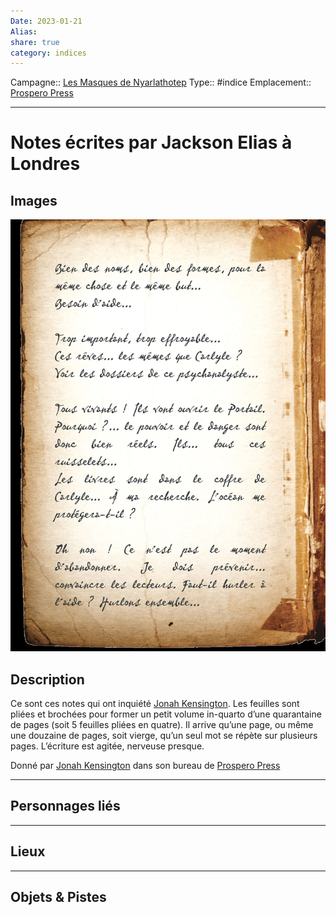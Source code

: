 ```yaml
---
Date: 2023-01-21
Alias:
share: true
category: indices
---
```

Campagne:: [Les Masques de Nyarlathotep](../../Les%20Masques%20de%20Nyarlathotep.md)
Type:: #indice
Emplacement:: [Prospero Press](../lieu/Prospero%20Press.md)
***
# Notes écrites par Jackson Elias à Londres

## Images

![notes-ecrites-par-jackson-elias-a-londres.jpg](../images/notes-ecrites-par-jackson-elias-a-londres.jpg)

## Description

Ce sont ces notes qui ont inquiété [Jonah Kensington](../../Jonah%20Kensington.md). Les feuilles sont pliées et brochées pour former un petit volume in-quarto d’une quarantaine de pages (soit 5 feuilles pliées en quatre). Il arrive qu’une page, ou même une douzaine de pages, soit vierge, qu’un seul mot se répète sur plusieurs pages. L’écriture est agitée, nerveuse presque.

Donné par [Jonah Kensington](../../Jonah%20Kensington.md) dans son bureau de [Prospero Press](../lieu/Prospero%20Press.md)
***
## Personnages liés


***
## Lieux

***
## Objets & Pistes

